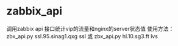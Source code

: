 # zabbix_api
调用zabbix api 接口统计vip的流量和nginx的server状态值
使用方法：zbx_api.py  ssl.95.sinag1.qxg ssl   或   zbx_api.py hl.10.sg3.ft lvs
